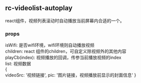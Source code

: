 ## rc-videolist-autoplay

react组件，视频列表滚动时自动播放当前屏幕内合适的一个。

### props
isWifi: 是否wifi环境，wifi环境则自动播放视频  
children: react 组件的children，可自定义除视频外的其他内容   
playCb(index): 视频播放的回调，传参当前播放视频的index  
list: 视频数据  
  {  
    videoSrc: '视频链接',
    pic: '图片链接，视频播放前显示的封面信息'
  }     